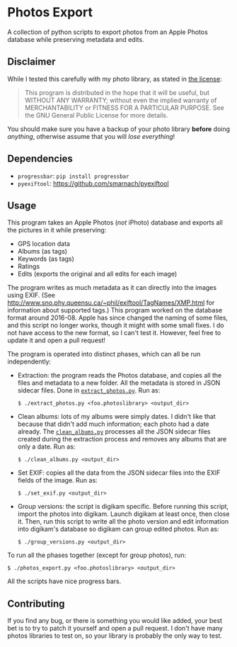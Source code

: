 # Photos Export
A collection of python scripts to export photos from an Apple Photos database while preserving metadata and edits.

## Disclaimer
While I tested this carefully with my photo library, as stated in [the license](LICENSE.txt):
> This program is distributed in the hope that it will be useful,
but WITHOUT ANY WARRANTY; without even the implied warranty of
MERCHANTABILITY or FITNESS FOR A PARTICULAR PURPOSE.  See the
GNU General Public License for more details.

You should make sure you have a backup of your photo library **before** doing _anything_, otherwise assume that you will _lose everything_!

## Dependencies

* `progressbar`: `pip install progressbar`
* `pyexiftool`: https://github.com/smarnach/pyexiftool

## Usage
This program takes an Apple Photos (_not_ iPhoto) database and exports all the
pictures in it while preserving:

* GPS location data
* Albums (as tags)
* Keywords (as tags)
* Ratings
* Edits (exports the original and all edits for each image)

The program writes as much metadata as it can directly into the images using EXIF. (See http://www.sno.phy.queensu.ca/~phil/exiftool/TagNames/XMP.html for information about supported tags.)
This program worked on the database format around 2016-08. Apple has since changed the naming of some files, and this script no longer works, though it might with some small fixes. I do not have access to the new format, so I can't test it. However, feel free to update it and open a pull request!

The program is operated into distinct phases, which can all be run independently:

* Extraction: the program reads the Photos database, and copies all the files and metadata to a new folder. All the metadata is stored in JSON sidecar files. Done in [`extract_photos.py`](extract_photos.py). Run as:
  ```shell
  $ ./extract_photos.py <foo.photoslibrary> <output_dir>
  ```
* Clean albums: lots of my albums were simply dates. I didn't like that because that didn't add much information; each photo had a date already. The [`clean_albums.py`](clean_albums.py) processes all the JSON sidecar files created during the extraction process and removes any albums that are only a date. Run as:
  ```shell
  $ ./clean_albums.py <output_dir>
  ```
* Set EXIF: copies all the data from the JSON sidecar files into the EXIF fields of the image. Run as:
  ```shell
  $ ./set_exif.py <output_dir>
  ```
* Group versions: the script is digikam specific. Before running this script, import the photos into digikam. Launch digikam at least once, then close it. Then, run this script to write all the photo version and edit information into digikam's database so digikam can group edited photos.
Run as:
  ```shell
  $ ./group_versions.py <output_dir>
  ```

To run all the phases together (except for group photos), run:
```shell
$ ./photos_export.py <foo.photoslibrary> <output_dir>
```

All the scripts have nice progress bars.

## Contributing
If you find any bug, or there is something you would like added, your best bet is to try to patch it yourself and open a pull request. I don't have many photos libraries to test on, so your library is probably the only way to test.
